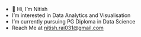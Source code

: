 - 👋 Hi, I’m Nitish
-  I’m interested in Data Analytics and Visualisation
-  I’m currently pursuing PG Diploma in Data Science
-  Reach Me at nitish.rai031@gmail.com

<!---
NRai031/NRai031 is a ✨ special ✨ repository because its `README.md` (this file) appears on your GitHub profile.
You can click the Preview link to take a look at your changes.
--->


